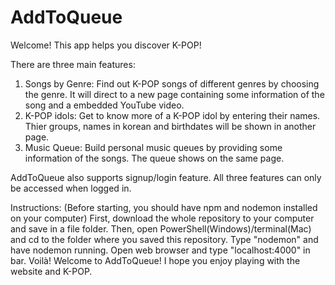 # AddToQueue

Welcome! This app helps you discover K-POP!

There are three main features:
  1. Songs by Genre: Find out K-POP songs of different genres by choosing the genre. It will direct to a new page containing some information of the song and a embedded YouTube video.
  2. K-POP idols: Get to know more of a K-POP idol by entering their names. Thier groups, names in korean and birthdates will be shown in another page.
  3. Music Queue: Build personal music queues by providing some information of the songs. The queue shows on the same page.
  
AddToQueue also supports signup/login feature. All three features can only be accessed when logged in.

Instructions:
(Before starting, you should have npm and nodemon installed on your computer)
First, download the whole repository to your computer and save in a file folder. 
Then, open PowerShell(Windows)/terminal(Mac) and cd to the folder where you saved this repository.
Type "nodemon" and have nodemon running.
Open web browser and type "localhost:4000" in bar.
Voilà! Welcome to AddToQueue! I hope you enjoy playing with the website and K-POP.
